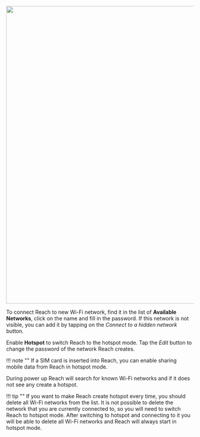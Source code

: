 <p style="text-align:center" ><img src="../img/reachview/wifi/wifi.png" style="width: 800px;" /></p>

To connect Reach to new Wi-Fi network, find it in the list of **Available Networks**, click on the name and fill in the password. If this network is not visible, you can add it by tapping on the *Connect to a hidden network* button.

Enable **Hotspot** to switch Reach to the hotspot mode. Tap the *Edit* button to change the password of the network Reach creates.

!!! note ""
    If a SIM card is inserted into Reach, you can enable sharing mobile data from Reach in hotspot mode.

During power up Reach will search for known Wi-Fi networks and if it does not see any create a hotspot. 

!!! tip ""
    If you want to make Reach create hotspot every time, you should delete all Wi-Fi networks from the list. It is not possible to delete the network that you are currently connected to, so you will  need to switch Reach to hotspot mode. After switching to hotspot and connecting to it you will be able to delete all Wi-Fi networks and Reach will always start in hotspot mode.
